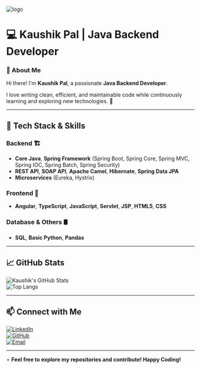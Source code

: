 ![logo](https://github.com/kau6ix/Kaushik-Domain/blob/main/kau6ix_github_banner.png)
# 💻 Kaushik Pal | Java Backend Developer

### 🚀 About Me  
Hi there! I'm **Kaushik Pal**, a passionate **Java Backend Developer**.

I love writing clean, efficient, and maintainable code while continuously learning and exploring new technologies. 🚀  

---

## 🔧 Tech Stack & Skills  

### Backend 🏗️  
- **Core Java**, **Spring Framework** (Spring Boot, Spring Core, Spring MVC, Spring IOC, Spring Batch, Spring Security)  
- **REST API**, **SOAP API**, **Apache Camel**, **Hibernate**, **Spring Data JPA**  
- **Microservices** (Eureka, Hystrix)  

### Frontend 🎨  
- **Angular**, **TypeScript**, **JavaScript**, **Servlet**, **JSP**, **HTML5**, **CSS**  

### Database & Others 🛢️  
- **SQL**, **Basic Python**, **Pandas**  

---

## 📈 GitHub Stats  

![Kaushik's GitHub Stats](https://github-readme-stats.vercel.app/api?username=kaushikpal&show_icons=true&theme=tokyonight)  
![Top Langs](https://github-readme-stats.vercel.app/api/top-langs/?username=kaushikpal&layout=compact&theme=tokyonight)  

---

## 📫 Connect with Me  

[![LinkedIn](https://img.shields.io/badge/LinkedIn-0A66C2?style=for-the-badge&logo=linkedin&logoColor=white)](https://www.linkedin.com/in/your-linkedin-profile)  
[![GitHub](https://img.shields.io/badge/GitHub-171515?style=for-the-badge&logo=github&logoColor=white)](https://github.com/kaushikpal)  
[![Email](https://img.shields.io/badge/Email-D14836?style=for-the-badge&logo=gmail&logoColor=white)](mailto:your-email@gmail.com)  

---

⭐ **Feel free to explore my repositories and contribute! Happy Coding!**  

